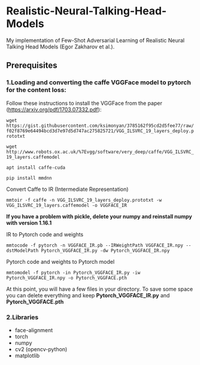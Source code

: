 # Realistic-Neural-Talking-Head-Models
My implementation of Few-Shot Adversarial Learning of Realistic Neural Talking Head Models (Egor Zakharov et al.).

## Prerequisites

### 1.Loading and converting the caffe VGGFace model to pytorch for the content loss:
Follow these instructions to install the VGGFace from the paper (https://arxiv.org/pdf/1703.07332.pdf):

`wget https://gist.githubusercontent.com/ksimonyan/3785162f95cd2d5fee77/raw/f02f8769e64494bcd3d7e97d5d747ac275825721/VGG_ILSVRC_19_layers_deploy.prototxt`

`wget http://www.robots.ox.ac.uk/%7Evgg/software/very_deep/caffe/VGG_ILSVRC_19_layers.caffemodel`

`apt install caffe-cuda`

`pip install mmdnn`

Convert Caffe to IR (Intermediate Representation)

`mmtoir -f caffe -n VGG_ILSVRC_19_layers_deploy.prototxt -w VGG_ILSVRC_19_layers.caffemodel -o VGGFACE_IR`

**If you have a problem with pickle, delete your numpy and reinstall numpy with version 1.16.1**

IR to Pytorch code and weights

`mmtocode -f pytorch -n VGGFACE_IR.pb --IRWeightPath VGGFACE_IR.npy --dstModelPath Pytorch_VGGFACE_IR.py -dw Pytorch_VGGFACE_IR.npy`

Pytorch code and weights to Pytorch model

`mmtomodel -f pytorch -in Pytorch_VGGFACE_IR.py -iw Pytorch_VGGFACE_IR.npy -o Pytorch_VGGFACE.pth`


At this point, you will have a few files in your directory. To save some space you can delete everything and keep **Pytorch_VGGFACE_IR.py** and **Pytorch_VGGFACE.pth**

### 2.Libraries
- face-alignment
- torch
- numpy
- cv2 (opencv-python)
- matplotlib
